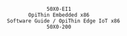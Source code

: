 

                               50X0-EI1
                         OpiThin Embedded x86
                  Software Guide / OpiThin Edge IoT x86
                               50X0-200
